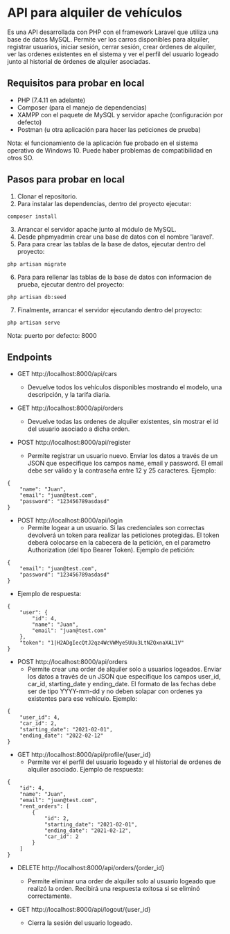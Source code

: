 
# API para alquiler de vehículos

Es una API desarrollada con PHP con el framework Laravel que utiliza una base de datos MySQL. Permite ver los carros disponibles para alquiler, registrar usuarios, iniciar sesión, cerrar sesión, crear órdenes de alquiler, ver las ordenes existentes en el sistema y ver el perfil del usuario logeado junto al historial de órdenes de alquiler asociadas.

## Requisitos para probar en local

- PHP (7.4.11 en adelante)
- Composer (para el manejo de dependencias)
- XAMPP con el paquete de MySQL y servidor apache (configuración por defecto)
- Postman (u otra aplicación para hacer las peticiones de prueba)

Nota: el funcionamiento de la aplicación fue probado en el sistema operativo de Windows 10. Puede haber problemas de compatibilidad en otros SO.

## Pasos para probar en local

1. Clonar el repositorio.
2. Para instalar las dependencias, dentro del proyecto ejecutar:
```
composer install
```
3. Arrancar el servidor apache junto al módulo de MySQL.
4. Desde phpmyadmin crear una base de datos con el nombre 'laravel'.
5. Para para crear las tablas de la base de datos, ejecutar dentro del proyecto:
```
php artisan migrate
```
6. Para para rellenar las tablas de la base de datos con informacion de prueba, ejecutar dentro del proyecto:
```
php artisan db:seed
```
7. Finalmente, arrancar el servidor ejecutando dentro del proyecto:
```
php artisan serve
```
Nota: puerto por defecto: 8000
## Endpoints

- GET http://localhost:8000/api/cars
  - Devuelve todos los vehículos disponibles mostrando el modelo, una descripción, y la tarifa diaria.

- GET http://localhost:8000/api/orders
  - Devuelve todas las ordenes de alquiler existentes, sin mostrar el id del usuario asociado a dicha orden.

- POST http://localhost:8000/api/register
  - Permite registrar un usuario nuevo. Enviar los datos a través de un JSON que especifique los campos name, email y password. El email debe ser válido y la contraseña entre 12 y 25 caracteres. Ejemplo:
```
{
    "name": "Juan",
    "email": "juan@test.com",
    "password": "123456789asdasd"
}
```

- POST http://localhost:8000/api/login
  - Permite logear a un usuario. Si las credenciales son correctas devolverá un token para realizar las peticiones protegidas. El token deberá colocarse en la cabecera de la petición, en el parametro Authorization (del tipo Bearer Token). Ejemplo de petición:
```
{
    "email": "juan@test.com",
    "password": "123456789asdasd"
}
```
  - Ejemplo de respuesta:
```
{
    "user": {
        "id": 4,
        "name": "Juan",
        "email": "juan@test.com"
    },
    "token": "1|H2ADgIecQtJ2qz4WcVWMye5UUu3LtNZQxnaXAL1V"
}
```

- POST http://localhost:8000/api/orders
  - Permite crear una order de alquiler solo a usuarios logeados. Enviar los datos a través de un JSON que especifique los campos user_id, car_id, starting_date y ending_date. El formato de las fechas debe ser de tipo YYYY-mm-dd y no deben solapar con ordenes ya existentes para ese vehículo. Ejemplo:
```
{
    "user_id": 4,
    "car_id": 2,
    "starting_date": "2021-02-01",
    "ending_date": "2022-02-12"
}
```
- GET http://localhost:8000/api/profile/{user_id}
  - Permite ver el perfil del usuario logeado y el historial de ordenes de alquiler asociado. Ejemplo de respuesta:
```
{
    "id": 4,
    "name": "Juan",
    "email": "juan@test.com",
    "rent_orders": [
        {
            "id": 2,
            "starting_date": "2021-02-01",
            "ending_date": "2021-02-12",
            "car_id": 2
        }
    ]
}
```

- DELETE http://localhost:8000/api/orders/{order_id}
  - Permite eliminar una order de alquiler solo al usuario logeado que realizó la orden. Recibirá una respuesta exitosa si se eliminó correctamente.
  
- GET http://localhost:8000/api/logout/{user_id}
  - Cierra la sesión del usuario logeado.
  
